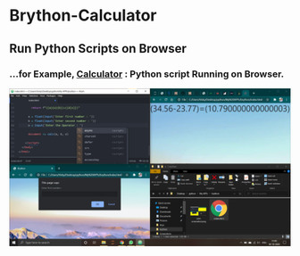 # Brython-Calculator

Run Python Scripts on Browser
---------------------------------------------

### ...for Example, [Calculator](https://github.com/imvickykumar999/Brython-Calculator/blob/main/index.html) : Python script Running on Browser.

[![brython calci.html](https://github.com/imvickykumar999/Brython-Calculator/blob/main/calci%20screenshot.png?raw=true)](https://imvickykumar999.github.io/Brython-Calculator/)
